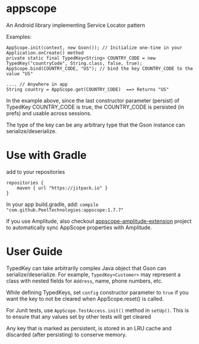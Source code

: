 # appscope
An Android library implementing Service Locator pattern

Examples:
```
AppScope.init(context, new Gson()); // Initialize one-tine in your Application.onCreate() method
private static final TypedKey<String> COUNTRY_CODE = new TypedKey("countryCode", String.class, false, true);
AppScope.bind(COUNTRY_CODE, "US"); // bind the key COUNTRY_CODE to the value "US"

.... // Anywhere in app
String country = AppScope.get(COUNTRY_CODE)  ==> Returns "US"
```

In the example above, since the last constructor parameter (persist) of TypedKey COUNTRY_CODE is true, the COUNTRY_CODE is persisted (in prefs) and usable across sessions.

The type of the key can be any arbitrary type that the Gson instance can serialize/deserialize.

# Use with Gradle
add to your repositories

```
repositories {
    maven { url "https://jitpack.io" }
}
```

In your app build.gradle, add:  `compile "com.github.PeelTechnologies:appscope:1.7.7"`

If you use Amplitude, also checkout [appscope-amplitude-extension](https://github.com/PeelTechnologies/appscope-amplitude-extension) project to automatically sync AppScope properties with Amplitude.

# User Guide
TypedKey can take arbitrarily complex Java object that Gson can serialize/deserialize. For example, `TypedKey<Customer>` may represent a class with nested fields for `Address`, name, phone numbers, etc.

While defining TypedKeys, set `config` constructor parameter to `true` if you want the key to not be cleared when AppScope.reset() is called.

For Junit tests, use `AppScope.TestAccess.init()` method in `setUp()`. This is to ensure that any values set by other tests will get cleared

Any key that is marked as persistent, is stored in an LRU cache and discarded (after persisting) to conserve memory.
